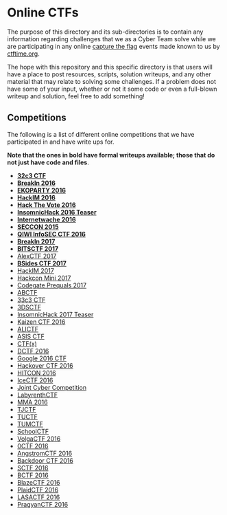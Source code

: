 __Online CTFs__
================

The purpose of this directory and its sub-directories is to contain any information regarding challenges that we as a Cyber Team solve while we are participating in any online [capture the flag][CTF] events made known to us by [ctftime.org].

The hope with this repository and this specific directory is that users will have a place to post resources, scripts, solution writeups, and any other material that may relate to solving some challenges. If a problem does not have some of your input, whether or not it some code or even a full-blown writeup and solution, feel free to add something!

Competitions
------------

The following is a list of different online competitions that we have participated in and have write ups for.

__Note that the ones in bold have formal writeups available; those that do not just have code and files__.

* [__32c3 CTF__](32c3/)
* [__BreakIn 2016__](breakin_2016/)
* [__EKOPARTY 2016__](ekoparty_2016/)
* [__HackIM 2016__](hackim_2016/)
* [__Hack The Vote 2016__](hackthevote2016/)
* [__InsomnicHack 2016 Teaser__](insomnihack_2016/)
* [__Internetwache 2016__](internetwache_2016/)
* [__SECCON 2015__](seccon_2015/)
* [__QIWI InfoSEC CTF 2016__](qiwi_infosec_ctf_2016/)
* [__BreakIn 2017__](breakin_2017/)
* [__BITSCTF 2017__](bitsctf_2017/)
* [AlexCTF 2017](alexctf_2017/)
* [__BSides CTF 2017__](bsides_ctf_2017/)
* [HackIM 2017](hackim_2017/)
* [Hackcon Mini 2017](hackcon_mini_2017)
* [Codegate Prequals 2017](codegate_prequals_2017/)
* [ABCTF](abctf/)
* [33c3 CTF](33c3/)
* [3DSCTF](3dsctf_2016/)
* [InsomnicHack 2017 Teaser](insomnihack2017/)
* [Kaizen CTF 2016](kaizen_2016/)
* [ALICTF](alictf/)
* [ASIS CTF](asisctf)
* [CTF(x)](ctfx)
* [DCTF 2016](dctf)
* [Google 2016 CTF](googlectf)
* [Hackover CTF 2016](hackover)
* [HITCON 2016](hitcon)
* [IceCTF 2016](icectf)
* [Joint Cyber Competition](joint_cyber_competition_2016)
* [LabyrenthCTF](labyrenth)
* [MMA 2016](mma_2016)
* [TJCTF](tjctf)
* [TUCTF](tuctf)
* [TUMCTF](tumctf)
* [SchoolCTF](schoolctf)
* [VolgaCTF 2016](volgactf_2016)
* [0CTF 2016](0ctf_2016/)
* [AngstromCTF 2016](angstomctf_2016)
* [Backdoor CTF 2016](backdoorctf_2016)
* [SCTF 2016](sctf_2016)
* [BCTF 2016](bctf_2016)
* [BlazeCTF 2016](blazectf_2016)
* [PlaidCTF 2016](plaidctf_2016)
* [LASACTF 2016](lasactf_2016)
* [PragyanCTF 2016](pragynctf_2016)

[CTF]: https://en.wikipedia.org/wiki/Capture_the_flag#Computer_security
[Cyberstakes]: https://cyberstakesonline.com/
[OverTheWire]: http://overthewire.org/
[ctftime.org]: http://ctftime.org